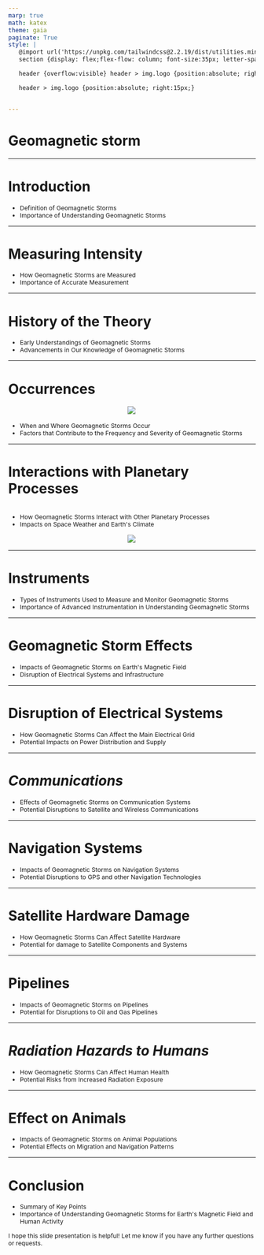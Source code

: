 ```yaml
---
marp: true
math: katex
theme: gaia
paginate: True
style: |
   @import url('https://unpkg.com/tailwindcss@2.2.19/dist/utilities.min.css');
   section {display: flex;flex-flow: column; font-size:35px; letter-spacing:1.4px;}

   header {overflow:visible} header > img.logo {position:absolute; right:15px;}

   header > img.logo {position:absolute; right:15px;}


---
```

<!-- backgroundColor: white -->
<!-- _class: lead -->

 # **Geomagnetic storm**

---
<style scoped>p,li {font-size:0.92em}</style>

 # **Introduction**

- Definition of Geomagnetic Storms
- Importance of Understanding Geomagnetic Storms

---
<style scoped>p,li {font-size:0.92em}</style>

 # Measuring Intensity

- How Geomagnetic Storms are Measured
- Importance of Accurate Measurement

---
<style scoped>p,li {font-size:0.92em}</style>

 # History of the Theory
- Early Understandings of Geomagnetic Storms
- Advancements in Our Knowledge of Geomagnetic Storms


---
<style scoped>p,li {font-size:0.88em}</style>

 # Occurrences
<div style="display: flex; flex: 1 1 auto; flex-flow: row; min-height: 0"><div style="display: flex; flex: 1 1 auto; justify-content: center;min-height:0;min-width:0; margin-bottom:0.1em;;margin-right:0.15em">
<img style='object-fit: contain; max-height:100%; max-width:100%; background-color: rgba(0,0,0,0);' src='https://upload.wikimedia.org/wikipedia/commons/thumb/2/20/ExtremeEvent_19890310-00h_19890315-24h.jpg/410px-ExtremeEvent_19890310-00h_19890315-24h.jpg'/>
</div>
</div>

- When and Where Geomagnetic Storms Occur
- Factors that Contribute to the Frequency and Severity of Geomagnetic Storms

---
<style scoped>p,li {font-size:0.88em}</style>

 # Interactions with Planetary Processes
<div style='flex:1 1 auto; min-height:0;' class="grid grid-cols-8 gap-4">
<div style='display:flex; flex-flow:column; min-height:0;' class="col-span-4">

- How Geomagnetic Storms Interact with Other Planetary Processes
- Impacts on Space Weather and Earth's Climate
</div>

<div style='display:flex; flex-flow:column; min-height:0;' class="col-span-4">

<div style="display: flex; flex: 1 1 auto; flex-flow: row; min-height: 0"><div style="display: flex; flex: 1 1 auto; justify-content: center;min-height:0;min-width:0; margin-bottom:0.1em;;margin-right:0.15em">
<img style='object-fit: contain; max-height:100%; max-width:100%; background-color: rgba(0,0,0,0);' src='https://upload.wikimedia.org/wikipedia/commons/thumb/d/df/Magnetopause.svg/390px-Magnetopause.svg.png'/>
</div>
</div>

</div>

</div>


---
<style scoped>p,li {font-size:0.92em}</style>

 # Instruments

- Types of Instruments Used to Measure and Monitor Geomagnetic Storms
- Importance of Advanced Instrumentation in Understanding Geomagnetic Storms

---
<style scoped>p,li {font-size:0.92em}</style>

 # Geomagnetic Storm Effects

- Impacts of Geomagnetic Storms on Earth's Magnetic Field
- Disruption of Electrical Systems and Infrastructure

---
<style scoped>p,li {font-size:0.92em}</style>

 # Disruption of Electrical Systems

- How Geomagnetic Storms Can Affect the Main Electrical Grid
- Potential Impacts on Power Distribution and Supply

---
<style scoped>p,li {font-size:0.92em}</style>

 # _Communications_

- Effects of Geomagnetic Storms on Communication Systems
- Potential Disruptions to Satellite and Wireless Communications

---
<style scoped>p,li {font-size:0.92em}</style>

 # Navigation Systems

- Impacts of Geomagnetic Storms on Navigation Systems
- Potential Disruptions to GPS and other Navigation Technologies

---
<style scoped>p,li {font-size:0.92em}</style>

 # Satellite Hardware Damage

- How Geomagnetic Storms Can Affect Satellite Hardware
- Potential for damage to Satellite Components and Systems

---
<style scoped>p,li {font-size:0.92em}</style>

 # **Pipelines**

- Impacts of Geomagnetic Storms on Pipelines
- Potential for Disruptions to Oil and Gas Pipelines

---
<style scoped>p,li {font-size:0.92em}</style>

 # _Radiation Hazards to Humans_
- How Geomagnetic Storms Can Affect Human Health
- Potential Risks from Increased Radiation Exposure


---
<style scoped>p,li {font-size:0.92em}</style>

 # **Effect on Animals**
- Impacts of Geomagnetic Storms on Animal Populations
- Potential Effects on Migration and Navigation Patterns


---
<style scoped>p,li {font-size:0.88em}</style>

 # **Conclusion**
- Summary of Key Points
- Importance of Understanding Geomagnetic Storms for Earth's Magnetic Field and Human Activity

I hope this slide presentation is helpful! Let me know if you have any further questions or requests.
